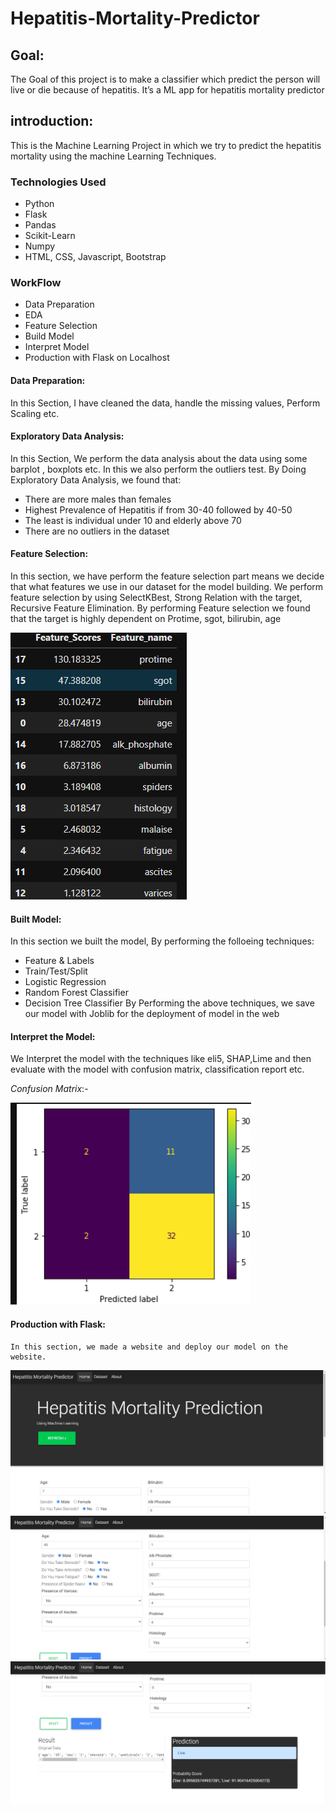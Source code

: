 # Hepatitis-Mortality-Predictor

## Goal: 
The Goal of this project is to make a classifier which predict the person will live or die because of hepatitis. It’s a ML app for hepatitis mortality predictor

## introduction: 
This is the Machine Learning Project in which we try to predict the hepatitis mortality using the machine Learning Techniques.

### Technologies Used

+	Python
+	Flask
+	Pandas 
+	Scikit-Learn
+	Numpy
+	HTML, CSS, Javascript, Bootstrap

### WorkFlow

+	Data Preparation
+	EDA
+	Feature Selection
+	Build Model
+	Interpret Model
+	Production with Flask on Localhost

#### Data Preparation:

In this Section, I have cleaned the data, handle the missing values, Perform Scaling etc.

#### Exploratory Data Analysis:

In this Section, We perform the data analysis about the data using some barplot , boxplots etc. In this we also perform the outliers test. 
By Doing Exploratory Data Analysis, we found that:


+	There are more males than females
+	 Highest Prevalence of Hepatitis if from 30-40 followed by 40-50
+	The least is individual under 10 and elderly above 70
+	There are no outliers in the dataset

#### Feature Selection:

In this section, we have perform the feature selection part means we decide that what features we use in our dataset for the model building. We perform feature selection by using SelectKBest, Strong Relation with the target,  Recursive Feature Elimination. 
By performing Feature selection we found that the target is highly dependent on Protime, sgot, bilirubin, age

![Feature Selection Image](Feature_selection.png)

#### Built Model:

In this section we built the model, By performing the folloeing techniques:
+	Feature & Labels
+	Train/Test/Split
+	Logistic Regression
+	Random Forest Classifier
+	Decision Tree Classifier
By Performing the above techniques, we save our model with Joblib for the deployment of model in the web

#### Interpret the Model:
  We Interpret the model with the techniques like eli5, SHAP,Lime and then evaluate with the model with confusion matrix, classification report etc.

*Confusion Matrix*:-

![Confusion Matrix](confusion_matrix_.png)


#### Production with Flask:
	In this section, we made a website and deploy our model on the website.

![Image 1](images/abc1.png)
![Image 2](images/abc2.png)
![Image 3](images/abc3.png)


